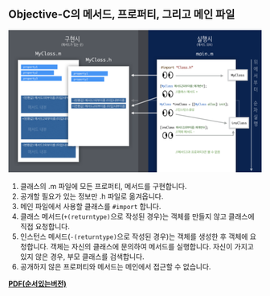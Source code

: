 ## Objective-C의 메서드, 프로퍼티, 그리고 메인 파일

![objC요약](images/ObjC_structure.png)

1. 클래스의 .m 파일에 모든 프로퍼티, 메서드를 구현합니다.
2. 공개할 필요가 있는 정보만 .h 파일로 옮겨옵니다.
3. 메인 파일에서 사용할 클래스를 `#import` 합니다.
4. 클래스 메서드(`+(returntype)`으로 작성된 경우)는 객체를 만들지 않고 클래스에 직접 요청합니다.
5. 인스턴스 메서드(`-(returntype)`으로 작성된 경우)는 객체를 생성한 후 객체에 요청합니다. 객체는 자신의 클래스에 문의하여 메서드를 실행합니다. 자신이 가지고 있지 않은 경우, 부모 클래스를 검색합니다.
6. 공개하지 않은 프로퍼티와 메서드는 메인에서 접근할 수 없습니다.

**[PDF(순서있는버전)](learning/ObjC구조.pdf)**
